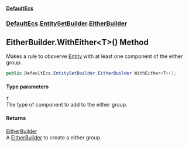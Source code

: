#### [DefaultEcs](./index.md 'index')
### [DefaultEcs](./DefaultEcs.md 'DefaultEcs').[EntitySetBuilder](./DefaultEcs-EntitySetBuilder.md 'DefaultEcs.EntitySetBuilder').[EitherBuilder](./DefaultEcs-EntitySetBuilder-EitherBuilder.md 'DefaultEcs.EntitySetBuilder.EitherBuilder')
## EitherBuilder.WithEither&lt;T&gt;() Method
Makes a rule to obsverve [Entity](./DefaultEcs-Entity.md 'DefaultEcs.Entity') with at least one component of the either group.  
```csharp
public DefaultEcs.EntitySetBuilder.EitherBuilder WithEither<T>();
```
#### Type parameters
<a name='DefaultEcs-EntitySetBuilder-EitherBuilder-WithEither-T-()-T'></a>
`T`  
The type of component to add to the either group.  
  
#### Returns
[EitherBuilder](./DefaultEcs-EntitySetBuilder-EitherBuilder.md 'DefaultEcs.EntitySetBuilder.EitherBuilder')  
A [EitherBuilder](./DefaultEcs-EntitySetBuilder-EitherBuilder.md 'DefaultEcs.EntitySetBuilder.EitherBuilder') to create a either group.  
